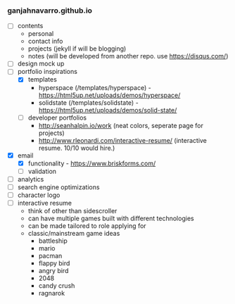 ### ganjahnavarro.github.io

- [ ] contents
    * personal
    * contact info
    * projects (jekyll if will be blogging)
    * notes (will be developed from another repo. use https://disqus.com/)
- [ ] design mock up
- [ ] portfolio inspirations
    - [x] templates
        * hyperspace (/templates/hyperspace) - https://html5up.net/uploads/demos/hyperspace/
        * solidstate (/templates/solidstate) - https://html5up.net/uploads/demos/solid-state/
    - [ ] developer portfolios
        * http://seanhalpin.io/work (neat colors, seperate page for projects)
        * http://www.rleonardi.com/interactive-resume/ (interactive resume. 10/10 would hire.)
- [x] email
    - [x] functionality - https://www.briskforms.com/
    - [ ] validation
- [ ] analytics
- [ ] search engine optimizations
- [ ] character logo
- [ ] interactive resume
    * think of other than sidescroller
    * can have multiple games built with different technologies
    * can be made tailored to role applying for
    * classic/mainstream game ideas
        * battleship
        * mario
        * pacman
        * flappy bird
        * angry bird
        * 2048
        * candy crush
        * ragnarok
